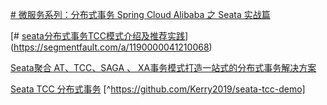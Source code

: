 
[# 微服务系列：分布式事务 Spring Cloud Alibaba 之 Seata 实战篇](https://blog.csdn.net/zhang33565417/article/details/122975567?spm=1001.2014.3001.5501)

[# [seata分布式事务TCC模式介绍及推荐实践](https://segmentfault.com/a/1190000041210068)](https://segmentfault.com/a/1190000041210068)

[Seata聚合 AT、TCC、SAGA 、 XA事务模式打造一站式的分布式事务解决方案](https://segmentfault.com/a/1190000042076695)

[Seata TCC 分布式事务](https://segmentfault.com/a/1190000039213323)
[^https://github.com/Kerry2019/seata-tcc-demo]